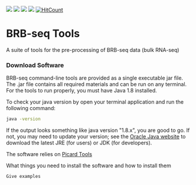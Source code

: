 ![](https://img.shields.io/badge/build-passing-green.svg)
![](https://img.shields.io/badge/version-1.0-blue.svg)
![](https://img.shields.io/badge/picard-2.9.0-blue.svg)
![](https://img.shields.io/badge/java-1.8-red.svg)
[![HitCount](http://hits.dwyl.io/DeplanckeLab/https://github.com/DeplanckeLab/.svg)](http://hits.dwyl.io/DeplanckeLab/https://github.com/DeplanckeLab/)

# BRB-seq Tools
A suite of tools for the pre-processing of BRB-seq data (bulk RNA-seq)

### Download Software

BRB-seq command-line tools are provided as a single executable jar file. 
The .jar file contains all required materials and can be run on any terminal.
For the tools to run properly, you must have Java 1.8 installed. 

To check your java version by open your terminal application and run the following command:

```bash
java -version
```

If the output looks something like java version "1.8.x", you are good to go. 
If not, you may need to update your version; see the [Oracle Java website](http://www.oracle.com/technetwork/java/javase/downloads/) to download the latest JRE (for users) or JDK (for developers).

The software relies on [Picard Tools](http://broadinstitute.github.io/picard/)


What things you need to install the software and how to install them

```
Give examples
```